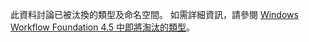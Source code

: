 此資料討論已被汰換的類型及命名空間。 如需詳細資訊，請參閱 [Windows Workflow Foundation 4.5 中即將淘汰的類型](https://aka.ms/wfdeprecatedtypes)。